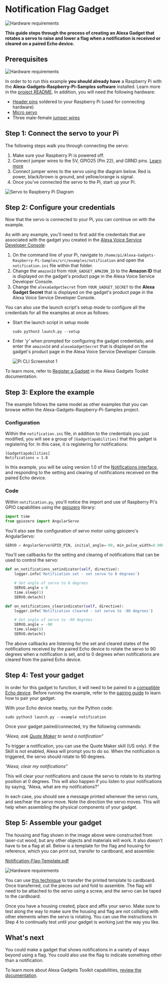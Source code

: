 # Notification Flag Gadget

![Hardware requirements](../../../docs/_static/images/notification_gadget.png)

**This guide steps through the process of creating an Alexa Gadget that rotates a servo to raise and lower a flag when a notification is received or cleared on a paired Echo device.**

## Prerequisites

![Hardware requirements](../../../docs/_static/images/pi_servo_hardware.png)

In order to to run this example **you should already have** a Raspberry Pi with the **Alexa-Gadgets-Raspberry-Pi-Samples software** installed. Learn more in the [project README](../../../README.md). In addition, you will need the following hardware:

- [Header pins](https://www.amazon.com/DIKAVS-Break-Away-2x20-pin-Header-Raspberry/dp/B075VNBD3R) soldered to your Raspberry Pi (used for connecting hardware)
- [Micro servo](https://www.amazon.com/MakerDoIt-Micro-Arduino-Walking-Control/dp/B07C5PGD3Q/)
- Three male-female [jumper wires](https://www.amazon.com/LANDZO-Multicolored-Breadboard-Raspberry-Arduino/dp/B01IB7UOFE/)

## Step 1: Connect the servo to your Pi

The following steps walk you through connecting the servo:

1. Make sure your Raspberry Pi is powered off.
2. Connect jumper wires to the 5V, GPIO25 (Pin 22), and GRND pins. [Learn more](https://www.raspberrypi.org/documentation/usage/gpio/)
3. Connect jumper wires to the servo using the diagram below. Red is power, black/brown is ground, and yellow/orange is signal.
4. Once you've connected the servo to the Pi, start up your Pi.

![Servo to Raspberry Pi Diagram](../../../docs/_static/images/servo_to_rpi.png)

## Step 2: Configure your credentials

Now that the servo is connected to your Pi, you can continue on with the example.

As with any example, you'll need to first add the credentials that are associated with the gadget you created in the [Alexa Voice Service Developer Console](https://developer.amazon.com/avs/home.html#/avs/home):

1. On the command line of your Pi, navigate to `/home/pi/Alexa-Gadgets-Raspberry-Pi-Samples/src/examples/notification` and open the `notification.ini` file within that folder.
2. Change the `amazonId` from `YOUR_GADGET_AMAZON_ID` to the **Amazon ID** that is displayed on the gadget's product page in the Alexa Voice Service Developer Console.
3. Change the `alexaGadgetSecret` from `YOUR_GADGET_SECRET` to the **Alexa Gadget Secret** that is displayed on the gadget's product page in the Alexa Voice Service Developer Console.

You can also use the launch script's setup mode to configure all the credentials for all the examples at once as follows:
* Start the launch script in setup mode
    ```
    sudo python3 launch.py --setup
    ```
* Enter *'y'* when prompted for configuring the gadget credentials; and enter the `amazonId` and `alexaGadgetSecret` that is displayed on the gadget's product page in the Alexa Voice Service Developer Console.

    ![Pi CLI Screenshot 1](../../../docs/_static/images/pi_cli_screenshot_1.png)

To learn more, refer to [Register a Gadget](https://developer.amazon.com/docs/alexa-gadgets-toolkit/register-gadget.html) in the Alexa Gadgets Toolkit documentation.

## Step 3: Explore the example

The example follows the same model as other examples that you can browse within the Alexa-Gadgets-Raspberry-Pi-Samples project.

### Configuration

Within the `notification.ini` file, in addition to the credentials you just modified, you will see a group of `[GadgetCapabilities]` that this gadget is registering for. In this case, it is registering for notifications:

```
[GadgetCapabilities]
Notifications = 1.0
```

In this example, you will be using version 1.0 of the [Notifications interface](https://developer.amazon.com/docs/alexa-gadgets-toolkit/notifications-interface.html), and responding to the setting and clearing of notifications received on the paired Echo device.

### Code

Within `notification.py`, you'll notice the import and use of Raspberry Pi's GPIO capabilities using the [gpiozero](https://gpiozero.readthedocs.io) library:

```python
import time
from gpiozero import AngularServo
```

You'll also see the configuration of servo motor using gpiozero's AngularServo:

```python
SERVO = AngularServo(GPIO_PIN, initial_angle=-90, min_pulse_width=0.0005, max_pulse_width=0.002)
```

You'll see callbacks for the setting and clearing of notifications that can be used to control the servo:

```python
def on_notifications_setindicator(self, directive):
    logger.info('Notification set - set servo to 0 degrees')

    # Set angle of servo to 0 degrees
    SERVO.angle = 0
    time.sleep(1)
    SERVO.detach()

def on_notifications_clearindicator(self, directive):
    logger.info('Notification cleared - set servo to -90 degrees')

    # Set angle of servo to -90 degrees
    SERVO.angle = -90
    time.sleep(1)
    SERVO.detach()
```

The above callbacks are listening for the set and cleared states of the notifications received by the paired Echo device to rotate the servo to 90 degrees when a notification is set, and to 0 degrees when notifications are cleared from the paired Echo device.

## Step 4: Test your gadget

In order for this gadget to function, it will need to be paired to a [compatible Echo device](https://developer.amazon.com/docs/alexa-gadgets-toolkit/overview-bluetooth-gadgets.html#device-bluetooth-support). Before running the example, refer to the [pairing guide](../../../README.md#pairing-your-gadget-to-an-echo-device) to learn how to pair your gadget.

With your Echo device nearby, run the Python code:

```
sudo python3 launch.py --example notification
```

Once your gadget paired/connected, try the following commands:

*“Alexa, ask [Quote Maker](https://developer.amazon.com/docs/alexa-voice-service/notifications-overview.html#enable-the-quote-maker-skill-for-testing) to send a notification”*

To trigger a notification, you can use the Quote Maker skill (US only). If the Skill is not enabled, Alexa will prompt you to do so. When the notification is triggered, the servo should rotate to 90 degrees.

*“Alexa, clear my notifications”*

This will clear your notifications and cause the servo to rotate to its starting position at 0 degrees. This will also happen if you listen to your notifications by saying, “Alexa, what are my notifications?”

In each case, you should see a message printed whenever the servo runs, and see/hear the servo move. Note the direction the servo moves. This will help when assembling the physical components of your gadget.

## Step 5: Assemble your gadget

The housing and flag shown in the image above were constructed from laser-cut wood, but any other objects and materials will work. It also doesn't have to be a flag at all. Below is a template for the flag and housing for reference, which you can print out, transfer to cardboard, and assemble:

[Notification-Flag-Template.pdf](../../../docs/_static/pdfs/Notification-Flag-Template.pdf)

![Hardware requirements](../../../docs/_static/images/notification_flag_template.png)

You can use [this technique](https://www.youtube.com/watch?v=Gl8i4IYIEXw) to transfer the printed template to cardboard. Once transferred, cut the pieces out and fold to assemble. The flag will need to be attached to the servo using a screw, and the servo can be taped to the cardboard.

Once you have a housing created, place and affix your servo. Make sure to test along the way to make sure the housing and flag are not colliding with other elements when the servo is rotating. You can use the instructions in Step 4 to continually test until your gadget is working just the way you like.

## What's next

You could make a gadget that shows notifications in a variety of ways beyond using a flag. You could also use the flag to indicate something other than a notification.

To learn more about Alexa Gadgets Toolkit capabilities, [review the documentation](https://developer.amazon.com/docs/alexa-gadgets-toolkit/features.html).
